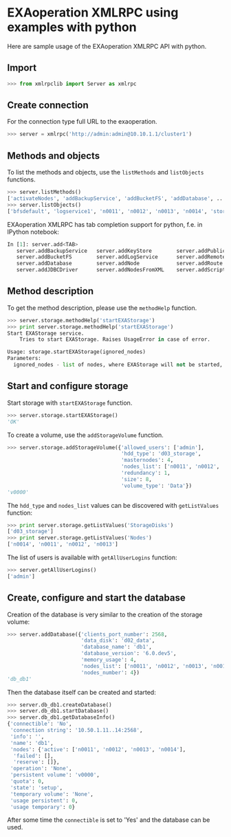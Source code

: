 # EXAoperation XMLRPC using examples with python

Here are sample usage of the EXAoperation XMLRPC API with python.

## Import

```python
>>> from xmlrpclib import Server as xmlrpc
```

## Create connection

For the connection type full URL to the exaoperation.

```python
>>> server = xmlrpc('http://admin:admin@10.10.1.1/cluster1')
```

## Methods and objects

To list the methods and objects, use the `listMethods` and `listObjects` functions.
```python
>>> server.listMethods()
['activateNodes', 'addBackupService', 'addBucketFS', 'addDatabase', ....]
>>> server.listObjects()
['bfsdefault', 'logservice1', 'n0011', 'n0012', 'n0013', 'n0014', 'storage', 'support']
```

EXAoperation XMLRPC has tab completion support for python, f.e. in IPython notebook:
```python
In [1]: server.add<TAB>
   server.addBackupService   server.addKeyStore        server.addPublicNetwork   server.addSrvMgmtGroup
   server.addBucketFS        server.addLogService      server.addRemoteVolume    server.addUser
   server.addDatabase        server.addNode            server.addRoute           server.addVLAN
   server.addJDBCDriver      server.addNodesFromXML    server.addScriptExtension
```

## Method description

To get the method description, please use the `methodHelp` function.
```python
>>> server.storage.methodHelp('startEXAStorage')
>>> print server.storage.methodHelp('startEXAStorage')
Start EXAStorage service.
    Tries to start EXAStorage. Raises UsageError in case of error.

Usage: storage.startEXAStorage(ignored_nodes)
Parameters:
  ignored_nodes - list of nodes, where EXAStorage will not be started, or an empty list.
```

## Start and configure storage

Start storage with `startEXAStorage` function.

```python
>>> server.storage.startEXAStorage()
'OK'
```

To create a volume, use the `addStorageVolume` function.
```python
>>> server.storage.addStorageVolume({'allowed_users': ['admin'],
                                     'hdd_type': 'd03_storage',
                                     'masternodes': 4,
                                     'nodes_list': ['n0011', 'n0012', 'n0013', 'n0014'],
                                     'redundancy': 1,
                                     'size': 8,
                                     'volume_type': 'Data'})
'v0000'
```

The `hdd_type` and `nodes_list` values can be discovered with `getListValues` function:
```python
>>> print server.storage.getListValues('StorageDisks')
['d03_storage']
>>> print server.storage.getListValues('Nodes')
['n0014', 'n0011', 'n0012', 'n0013']
```

The list of users is available with `getAllUserLogins` function:
```python
>>> server.getAllUserLogins()
['admin']
```

## Create, configure and start the database

Creation of the database is very similar to the creation of the storage volume:
```python
>>> server.addDatabase({'clients_port_number': 2568,
                        'data_disk': 'd02_data',
                        'database_name': 'db1',
                        'database_version': '6.0.dev5',
                        'memory_usage': 4,
                        'nodes_list': ['n0011', 'n0012', 'n0013', 'n0014'],
                        'nodes_number': 4})
'db_db1'
```

Then the database itself can be created and started:
```python
>>> server.db_db1.createDatabase()
>>> server.db_db1.startDatabase()
>>> server.db_db1.getDatabaseInfo()
{'connectible': 'No',
 'connection string': '10.50.1.11..14:2568',
 'info': '',
 'name': 'db1',
 'nodes': {'active': ['n0011', 'n0012', 'n0013', 'n0014'],
  'failed': [],
  'reserve': []},
 'operation': 'None',
 'persistent volume': 'v0000',
 'quota': 0,
 'state': 'setup',
 'temporary volume': 'None',
 'usage persistent': 0,
 'usage temporary': 0}
```

After some time the `connectible` is set to 'Yes' and the database can be used.